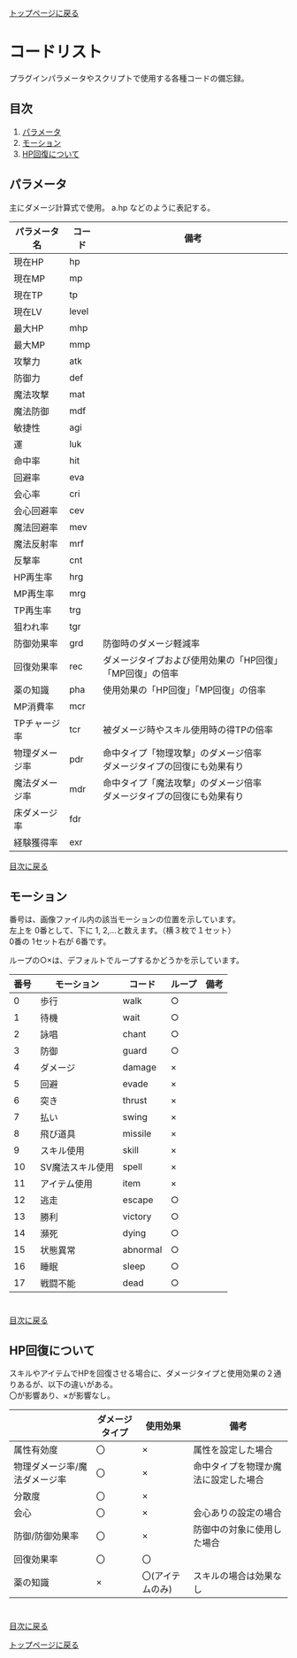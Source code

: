 [トップページに戻る](README.md)

# コードリスト

プラグインパラメータやスクリプトで使用する各種コードの備忘録。

## 目次

1. [パラメータ](#パラメータ)
2. [モーション](#モーション)
1. [HP回復について](#HP回復について)

## パラメータ
主にダメージ計算式で使用。
a.hp などのように表記する。

| パラメータ名 | コード | 備考 |
| --- | --- | --- |
| 現在HP | hp |  |
| 現在MP | mp |  |
| 現在TP | tp |  |
| 現在LV | level |  |
| 最大HP | mhp |  |
| 最大MP | mmp |  |
| 攻撃力 | atk |  |
| 防御力 | def |  |
| 魔法攻撃 | mat |  |
| 魔法防御 | mdf |  |
| 敏捷性 | agi |  |
| 運 | luk |  |
| 命中率 | hit |  |
| 回避率 | eva |  |
| 会心率 | cri |  |
| 会心回避率 | cev |  |
| 魔法回避率 | mev |  |
| 魔法反射率 | mrf |  |
| 反撃率 | cnt |  |
| HP再生率 | hrg |  |
| MP再生率 | mrg |  |
| TP再生率 | trg |  |
| 狙われ率 | tgr |  |
| 防御効果率 | grd | 防御時のダメージ軽減率 |
| 回復効果率 | rec | ダメージタイプおよび使用効果の「HP回復」「MP回復」の倍率 |
| 薬の知識 | pha | 使用効果の「HP回復」「MP回復」の倍率 |
| MP消費率 | mcr |  |
| TPチャージ率 | tcr | 被ダメージ時やスキル使用時の得TPの倍率 |
| 物理ダメージ率 | pdr | 命中タイプ「物理攻撃」のダメージ倍率<br>ダメージタイプの回復にも効果有り |
| 魔法ダメージ率 | mdr | 命中タイプ「魔法攻撃」のダメージ倍率<br>ダメージタイプの回復にも効果有り |
| 床ダメージ率 | fdr |  |
| 経験獲得率 | exr |  |

[目次に戻る](#目次)

## モーション

番号は、画像ファイル内の該当モーションの位置を示しています。<br>
左上を 0番として、下に 1, 2,...と数えます。（横３枚で１セット）<br>
0番の 1セット右が 6番です。

ループの○×は、デフォルトでループするかどうかを示しています。

| 番号 | モーション | コード | ループ | 備考 |
| --- | --- | --- | --- | --- |
| 0 | 歩行 | walk | ○ |  |
| 1 | 待機 | wait | ○ |  |
| 2 | 詠唱 | chant | ○ |  |
| 3 | 防御 | guard | ○ |  |
| 4 | ダメージ | damage | × |  |
| 5 | 回避 | evade | × |  |
| 6 | 突き | thrust | × |  |
| 7 | 払い | swing | × |  |
| 8 | 飛び道具 | missile | × |  |
| 9 | スキル使用 | skill | × |  |
| 10 | SV魔法スキル使用 | spell | × |  |
| 11 | アイテム使用 | item | × |  |
| 12 | 逃走 | escape | ○ |  |
| 13 | 勝利 | victory | ○ |  |
| 14 | 瀕死 | dying | ○ |  |
| 15 | 状態異常 | abnormal | ○ |  |
| 16 | 睡眠 | sleep | ○ |  |
| 17 | 戦闘不能 | dead | ○ |  |

#
[目次に戻る](#目次)

## HP回復について

スキルやアイテムでHPを回復させる場合に、ダメージタイプと使用効果の２通りあるが、以下の違いがある。<br>
〇が影響あり、×が影響なし。

|  | ダメージタイプ | 使用効果 | 備考 |
| --- | --- | --- | --- |
| 属性有効度 | 〇 | × | 属性を設定した場合 |
| 物理ダメージ率/魔法ダメージ率 | 〇 | × | 命中タイプを物理か魔法に設定した場合 |
| 分散度 | 〇 | × |  |
| 会心 | 〇 | × | 会心ありの設定の場合 |
| 防御/防御効果率 | 〇 | × | 防御中の対象に使用した場合 |
| 回復効果率 | 〇 | 〇 |  |
| 薬の知識 | × | 〇(アイテムのみ) | スキルの場合は効果なし |

#
[目次に戻る](#目次)

[トップページに戻る](README.md)